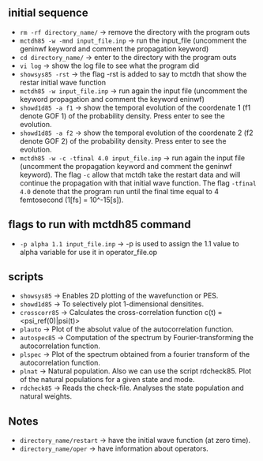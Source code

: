 ## initial sequence

* ```rm -rf directory_name/```						->	remove the directory with the program outs
* ```mctdh85 -w -mnd input_file.inp```				->	run the input_file (uncomment the geninwf keyword and comment the propagation keyword)
* ```cd directory_name/```							->	enter to the directory with the program outs
* ```vi log```										->	show the log file to see what the program did
* ```showsys85 -rst```								->	the flag -rst is added to say to mctdh that show the restar initial wave function
* ```mctdh85 -w input_file.inp```					->	run again the input file (uncomment the keyword propagation and comment the keyword eninwf)
* ```showd1d85 -a f1```								->	show the temporal evolution of the coordenate 1 (f1 denote GOF 1) of the probability density. Press enter to see the evolution.
* ```showd1d85 -a f2```								->	show the temporal evolution of the coordenate 2 (f2 denote GOF 2) of the probability density. Press enter to see the evolution.
* ```mctdh85 -w -c -tfinal 4.0 input_file.inp```	->	run again the input file (uncomment the propagation keyword and comment the geninwf keyword). The flag ```-c``` allow that mctdh take the restart data and will continue the propagation with that initial wave function. The flag ```-tfinal 4.0``` denote that the program run until the final time equal to 4 femtosecond (1[fs] = 10^-15[s]).

## flags to run with mctdh85 command

* ```-p alpha 1.1 input_file.inp```	-> -p is used to assign the 1.1 value to alpha variable for use it in operator_file.op

## scripts

* ```showsys85```	->	Enables 2D plotting of the wavefunction or PES.
* ```showd1d85```	->	To selectively plot 1-dimensional densitites.
* ```crosscorr85```	->	Calculates the cross-correlation function c(t) = <psi_ref(0)|psi(t)>
* ```plauto```		->	Plot of the absolut value of the autocorrelation function.
* ```autospec85```	->	Computation of the spectrum by Fourier-transforming the autocorrelation function.
* ```plspec```		->	Plot of the spectrum obtained from a fourier transform of the autocorrelation function.
* ```plnat```		->	Natural population. Also we can use the script rdcheck85. Plot of the natural populations for a given state and mode.
* ```rdcheck85```	->	Reads the check-file. Analyses the state population and natural weights.


## Notes

* ```directory_name/restart```	->	have the initial wave function (at zero time).
* ```directory_name/oper```		->	have information about operators.
